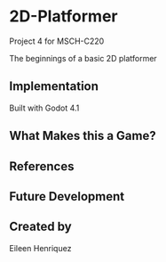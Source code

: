 # 2D-Platformer
Project 4 for MSCH-C220

The beginnings of a basic 2D platformer

## Implementation

Built with Godot 4.1

## What Makes this a Game?

## References

## Future Development

## Created by
Eileen Henriquez
